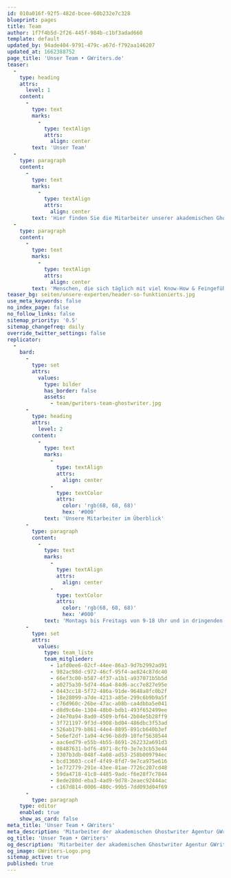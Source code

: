 ```yaml
---
id: 010a016f-92f5-482d-bcee-60b232e7c328
blueprint: pages
title: Team
author: 1f7f4b5d-2f26-445f-984b-c1bf3adad660
template: default
updated_by: 94ade404-9791-479c-a67d-f792aa146207
updated_at: 1662388752
page_title: 'Unser Team • GWriters.de'
teaser:
  -
    type: heading
    attrs:
      level: 1
    content:
      -
        type: text
        marks:
          -
            type: textAlign
            attrs:
              align: center
        text: 'Unser Team'
  -
    type: paragraph
    content:
      -
        type: text
        marks:
          -
            type: textAlign
            attrs:
              align: center
        text: 'Hier finden Sie die Mitarbeiter unserer akademischen Ghostwriter Agentur.'
  -
    type: paragraph
    content:
      -
        type: text
        marks:
          -
            type: textAlign
            attrs:
              align: center
        text: 'Menschen, die sich täglich mit viel Know-How & Feingefühl um die erfolgreiche Umsetzung Ihrer akademischen Projekte kümmern.'
teaser_bg: seiten/unsere-experten/header-so-funktionierts.jpg
use_meta_keywords: false
no_index_page: false
no_follow_links: false
sitemap_priority: '0.5'
sitemap_changefreq: daily
override_twitter_settings: false
replicator:
  -
    bard:
      -
        type: set
        attrs:
          values:
            type: bilder
            has_border: false
            assets:
              - team/gwriters-team-ghostwriter.jpg
      -
        type: heading
        attrs:
          level: 2
        content:
          -
            type: text
            marks:
              -
                type: textAlign
                attrs:
                  align: center
              -
                type: textColor
                attrs:
                  color: 'rgb(68, 68, 68)'
                  hex: '#000'
            text: 'Unsere Mitarbeiter im Überblick'
      -
        type: paragraph
        content:
          -
            type: text
            marks:
              -
                type: textAlign
                attrs:
                  align: center
              -
                type: textColor
                attrs:
                  color: 'rgb(68, 68, 68)'
                  hex: '#000'
            text: 'Montags bis Freitags von 9-18 Uhr und in dringenden Fällen auch an Wochenenden für Sie erreichbar.'
      -
        type: set
        attrs:
          values:
            type: team_liste
            team_mitglieder:
              - 1afd0ee6-02cf-44ee-86a3-9d7b2992ad91
              - 982ac98d-c972-46cf-95f4-ae824c87dc40
              - 66ef3c00-b587-4f37-a1b1-a937071b5b5d
              - a0275a30-5d74-46a4-84d6-acc7e827e95e
              - 0443cc18-5f72-486a-91de-9648a8fc0b2f
              - 18e28099-a7de-4213-a85e-299c6b9b9a5f
              - c76d960c-26be-47ac-a08b-ca4dbba5e041
              - d8d9c64e-1304-48b0-bdb1-493f652499ee
              - 24e70a94-8ad0-4509-bf64-2b04e5b28ff9
              - 3f721197-9f3d-4908-bd04-486dbc3f53ad
              - 526ab179-b861-44e4-8895-891cb640b3ef
              - 5e6ef2df-1a94-4c96-b8d9-10fef5638544
              - aac6ed79-e55b-4b55-8691-262232a691d3
              - 08487631-bdf6-4971-8cf0-3e7e3cb53e44
              - 3307b3db-048f-4a08-ad53-258b009794ec
              - bcd13603-cc4f-4f49-8fd7-9e7ca975e616
              - 1e772779-291e-43ee-81ae-7726c207cd48
              - 59da4718-41c8-4485-9adc-f6e28f7c7844
              - 8ede280d-eba3-4ad9-9d78-2eaec92444ac
              - c167d814-0006-480c-99b5-7dd093d04f69
      -
        type: paragraph
    type: editor
    enabled: true
    show_as_card: false
meta_title: 'Unser Team • GWriters'
meta_description: 'Mitarbeiter der akademischen Ghostwriter Agentur GWriters. Menschen, die sich täglich mit viel Know-How & Feingefühl um Ihre akademischen Projekte kümmern.'
og_title: 'Unser Team • GWriters'
og_description: 'Mitarbeiter der akademischen Ghostwriter Agentur GWriters. Menschen, die sich täglich mit viel Know-How & Feingefühl um Ihre akademischen Projekte kümmern.'
og_image: GWriters-Logo.png
sitemap_active: true
published: true
---
```

